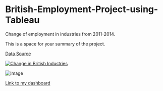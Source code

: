 # British-Employment-Project-using-Tableau
Change of employment in industries from 2011-2014. 

This is a space for your summary of the project.

[Data Source](https://public.tableau.com/app/learn/sample-data)



<div class='tableauPlaceholder' id='viz1696511707453' style='position: relative'><noscript><a href='#'><img alt='Change in British Industries ' src='https:&#47;&#47;public.tableau.com&#47;static&#47;images&#47;Ch&#47;ChangeinBritishIndustries_16787953758650&#47;ChangeinBritishIndustries&#47;1_rss.png' style='border: none' /></a></noscript><object class='tableauViz'  style='display:none;'><param name='host_url' value='https%3A%2F%2Fpublic.tableau.com%2F' /> <param name='embed_code_version' value='3' /> <param name='path' value='views&#47;ChangeinBritishIndustries_16787953758650&#47;ChangeinBritishIndustries?:language=en-GB&amp;:embed=true' /> <param name='toolbar' value='yes' /><param name='static_image' value='https:&#47;&#47;public.tableau.com&#47;static&#47;images&#47;Ch&#47;ChangeinBritishIndustries_16787953758650&#47;ChangeinBritishIndustries&#47;1.png' /> <param name='animate_transition' value='yes' /><param name='display_static_image' value='yes' /><param name='display_spinner' value='yes' /><param name='display_overlay' value='yes' /><param name='display_count' value='yes' /><param name='language' value='en-GB' /></object></div>                       

![image](https://github.com/yusufsjustit/British-Employment-Project-using-Tableau/assets/125282550/b7382d2b-205e-4470-97ef-59552b3d2e19)


[Link to my dashboard](https://app.powerbi.com/links/sHOEjvSFx8?ctid=6efd0f20-57c8-4447-b53f-00d4992ca50b&pbi_source=linkShare)

